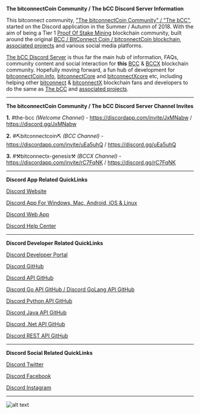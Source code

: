 **The bitconnectCoin Community / The bCC Discord Server Information**


This bitconnect community, ["The bitconnectCoin Community" / "The bCC"](https://ThebCC.app "The bCC"), started on the Discord application in the Summer / Autumn of 2018. With the aim of being a Tier 1 [Proof Of Stake Mining](https://bitcointalk.org/index.php?topic=27787.0 "Proof Of Stake Mining") blockchain community, built around the original [BCC / BitConnect Coin / bitconnectCoin blockchain](https://chainz.cryptoid.info/bcc/ "BCC BlockChain"), [associated projects](https://github.com/ThebCC/bitconnect-Connected "Projects Connected To BCC Or BCCX") and various social media platforms.

[The bCC Discord Server](https://discord.gg/JxMNabw "The bCC Discord Server") is thus far the main hub of information, FAQs, community content and social interaction for **this** [BCC](https://chainz.cryptoid.info/bcc/ "BCC BlockChain") & [BCCX](https://chainz.cryptoid.info/bccx/ "BCCX BlockChain") blockchain community. Hopefully moving forward, a fun hub of development for [bitconnectCoin.info](https://github.com/bitconnectCoinInfo "bitconnectCoin.info GitHub"), [bitconnectCore](https://github.com/bitconnectCore "bitconnectCore GitHub") and [bitconnectXcore](https://github.com/bitconnectXcore "bitconnectXcore GitHub") etc, including helping other [bitconnect](https://github.com/bitconnectcoin/bitconnectcoin "bitconnect GitHub") & [bitconnectX](https://github.com/bitconnectcoin/bitconnectx "bitconnectX GitHub") blockchain fans and developers to do the same as [The bCC](https://discord.gg/JxMNabw "The bCC Discord Server") and [associated projects](https://github.com/ThebCC/bitconnect-Connected "Projects Connected To BCC Or BCCX").


---


**The bitconnectCoin Community / The bCC Discord Server Channel Invites**

**1.** #the-bcc *(Welcome Channel)* - https://discordapp.com/invite/JxMNabw / https://discord.gg/JxMNabw

**2.** #⛏bitconnectcoin⛏ *(BCC Channel)* - https://discordapp.com/invite/uEa5uhQ / https://discord.gg/uEa5uhQ

**3.** #⚒bitconnectx-genesis⚒ *(BCCX Channel)* - https://discordapp.com/invite/rC7FqNK / https://discord.gg/rC7FqNK


---


**Discord App Related QuickLinks**

[Discord Website](https://discordapp.com "Discord Website")

[Discord App For Windows, Mac, Android, iOS & Linux](https://discordapp.com/download "Discord App For Windows, Mac, Android, iOS & Linux")

[Discord Web App](https://discordapp.com/channels/@me "Discord Web App")

[Discord Help Center](https://support.discordapp.com/hc/en-us "Discord Help Center")

---


**Discord Developer Related QuickLinks**

[Discord Developer Portal](https://discordapp.com/developers/docs/intro "Discord Developer Portal")

[Discord GitHub](https://github.com/discordapp "Discord GitHub")

[Discord API GitHub](https://github.com/discordapp/discord-api-docs "Discord API GitHub")

[Discord Go API GitHub / Discord GoLang API GitHub](https://github.com/bwmarrin/discordgo "Discord Go API GitHub")

[Discord Python API GitHub](https://github.com/Rapptz/discord.py "Discord Python API GitHub")

[Discord Java API GitHub](https://github.com/DV8FromTheWorld/JDA "Discord Java API GitHub")

[Discord .Net API GitHub](https://github.com/discord-net/Discord.Net "Discord Java API GitHub")

[Discord REST API GitHub](https://github.com/restcord/restcord "Discord REST API GitHub")


---


**Discord Social Related QuickLinks**

[Discord Twitter](https://twitter.com/discordapp "Discord Twitter")

[Discord Facebook](https://www.facebook.com/discordapp/ "Discord Facebook")

[Discord Instagram](https://www.instagram.com/discordapp "Discord Instagram")


---


![alt text](https://cdn.discordapp.com/attachments/643796993314914304/654048432176103444/Discord_Preview.png "The bCC Discord")
